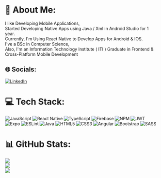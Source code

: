 # 💫 About Me:
I like Developing Mobile Applications, <br>Started Developing Native Apps using Java / Xml in Android Studio for 1 year.<br>Currently, I'm Using React Native to Develop Apps for Android & IOS.  <br>I've a BSc in Computer Science,<br>Also, I'm an Information Technology Institute ( ITI ) Graduate in Frontend & Cross-Platform Mobile Development<br>


## 🌐 Socials:
[![LinkedIn](https://img.shields.io/badge/LinkedIn-%230077B5.svg?logo=linkedin&logoColor=white)](https://linkedin.com/in/mahmoudbadawy4199) 

# 💻 Tech Stack:
![JavaScript](https://img.shields.io/badge/javascript-%23323330.svg?style=for-the-badge&logo=javascript&logoColor=%23F7DF1E) ![React Native](https://img.shields.io/badge/react_native-%2320232a.svg?style=for-the-badge&logo=react&logoColor=%2361DAFB) ![TypeScript](https://img.shields.io/badge/typescript-%23007ACC.svg?style=for-the-badge&logo=typescript&logoColor=white) ![Firebase](https://img.shields.io/badge/firebase-%23039BE5.svg?style=for-the-badge&logo=firebase) ![NPM](https://img.shields.io/badge/NPM-%23000000.svg?style=for-the-badge&logo=npm&logoColor=white) ![JWT](https://img.shields.io/badge/JWT-black?style=for-the-badge&logo=JSON%20web%20tokens) ![Expo](https://img.shields.io/badge/expo-1C1E24?style=for-the-badge&logo=expo&logoColor=#D04A37) ![ESLint](https://img.shields.io/badge/ESLint-4B3263?style=for-the-badge&logo=eslint&logoColor=white) ![Java](https://img.shields.io/badge/java-%23ED8B00.svg?style=for-the-badge&logo=java&logoColor=white) ![HTML5](https://img.shields.io/badge/html5-%23E34F26.svg?style=for-the-badge&logo=html5&logoColor=white) ![CSS3](https://img.shields.io/badge/css3-%231572B6.svg?style=for-the-badge&logo=css3&logoColor=white) ![Angular](https://img.shields.io/badge/angular-%23DD0031.svg?style=for-the-badge&logo=angular&logoColor=white) ![Bootstrap](https://img.shields.io/badge/bootstrap-%23563D7C.svg?style=for-the-badge&logo=bootstrap&logoColor=white) ![SASS](https://img.shields.io/badge/SASS-hotpink.svg?style=for-the-badge&logo=SASS&logoColor=white)
# 📊 GitHub Stats:
![](https://github-readme-stats.vercel.app/api?username=MahmoudBadawy4199&theme=radical&hide_border=false&include_all_commits=true&count_private=true)<br/>
![](https://github-readme-streak-stats.herokuapp.com/?user=MahmoudBadawy4199&theme=radical&hide_border=false)<br/>
![](https://github-readme-stats.vercel.app/api/top-langs/?username=MahmoudBadawy4199&theme=radical&hide_border=false&include_all_commits=true&count_private=true&layout=compact)
